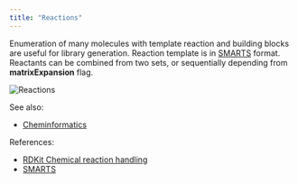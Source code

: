 ```yaml
---
title: "Reactions"
---
```


Enumeration of many molecules with template reaction and building blocks are useful for library generation. Reaction
template is in [SMARTS](https://www.daylight.com/dayhtml/doc/theory/theory.smarts.html) format. Reactants can be combined
from two sets, or sequentially depending from **matrixExpansion** flag.

![Reactions](../../../../../uploads/chem/reactions.png "Reactions")

See also:

* [Cheminformatics](../chem.md)

References:

* [RDKit Chemical reaction handling](https://rdkit.org/docs/RDKit_Book.html#chemical-reaction-handling)
* [SMARTS](https://www.daylight.com/dayhtml/doc/theory/theory.smarts.html)
